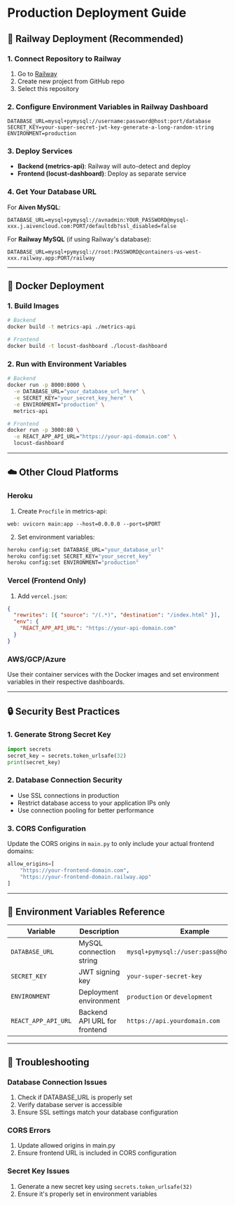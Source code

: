 # Production Deployment Guide

## 🚀 Railway Deployment (Recommended)

### 1. Connect Repository to Railway
1. Go to [Railway](https://railway.app)
2. Create new project from GitHub repo
3. Select this repository

### 2. Configure Environment Variables in Railway Dashboard
```
DATABASE_URL=mysql+pymysql://username:password@host:port/database
SECRET_KEY=your-super-secret-jwt-key-generate-a-long-random-string
ENVIRONMENT=production
```

### 3. Deploy Services
- **Backend (metrics-api)**: Railway will auto-detect and deploy
- **Frontend (locust-dashboard)**: Deploy as separate service

### 4. Get Your Database URL
For **Aiven MySQL**:
```
DATABASE_URL=mysql+pymysql://avnadmin:YOUR_PASSWORD@mysql-xxx.j.aivencloud.com:PORT/defaultdb?ssl_disabled=false
```

For **Railway MySQL** (if using Railway's database):
```
DATABASE_URL=mysql+pymysql://root:PASSWORD@containers-us-west-xxx.railway.app:PORT/railway
```

---

## 🐳 Docker Deployment

### 1. Build Images
```bash
# Backend
docker build -t metrics-api ./metrics-api

# Frontend  
docker build -t locust-dashboard ./locust-dashboard
```

### 2. Run with Environment Variables
```bash
# Backend
docker run -p 8000:8000 \
  -e DATABASE_URL="your_database_url_here" \
  -e SECRET_KEY="your_secret_key_here" \
  -e ENVIRONMENT="production" \
  metrics-api

# Frontend
docker run -p 3000:80 \
  -e REACT_APP_API_URL="https://your-api-domain.com" \
  locust-dashboard
```

---

## ☁️ Other Cloud Platforms

### Heroku
1. Create `Procfile` in metrics-api:
```
web: uvicorn main:app --host=0.0.0.0 --port=$PORT
```

2. Set environment variables:
```bash
heroku config:set DATABASE_URL="your_database_url"
heroku config:set SECRET_KEY="your_secret_key"
heroku config:set ENVIRONMENT="production"
```

### Vercel (Frontend Only)
1. Add `vercel.json`:
```json
{
  "rewrites": [{ "source": "/(.*)", "destination": "/index.html" }],
  "env": {
    "REACT_APP_API_URL": "https://your-api-domain.com"
  }
}
```

### AWS/GCP/Azure
Use their container services with the Docker images and set environment variables in their respective dashboards.

---

## 🔒 Security Best Practices

### 1. Generate Strong Secret Key
```python
import secrets
secret_key = secrets.token_urlsafe(32)
print(secret_key)
```

### 2. Database Connection Security
- Use SSL connections in production
- Restrict database access to your application IPs only
- Use connection pooling for better performance

### 3. CORS Configuration
Update the CORS origins in `main.py` to only include your actual frontend domains:
```python
allow_origins=[
    "https://your-frontend-domain.com",
    "https://your-frontend-domain.railway.app"
]
```

---

## 📝 Environment Variables Reference

| Variable | Description | Example |
|----------|-------------|---------|
| `DATABASE_URL` | MySQL connection string | `mysql+pymysql://user:pass@host:port/db` |
| `SECRET_KEY` | JWT signing key | `your-super-secret-key` |
| `ENVIRONMENT` | Deployment environment | `production` or `development` |
| `REACT_APP_API_URL` | Backend API URL for frontend | `https://api.yourdomain.com` |

---

## 🔧 Troubleshooting

### Database Connection Issues
1. Check if DATABASE_URL is properly set
2. Verify database server is accessible
3. Ensure SSL settings match your database configuration

### CORS Errors
1. Update allowed origins in main.py
2. Ensure frontend URL is included in CORS configuration

### Secret Key Issues
1. Generate a new secret key using `secrets.token_urlsafe(32)`
2. Ensure it's properly set in environment variables
